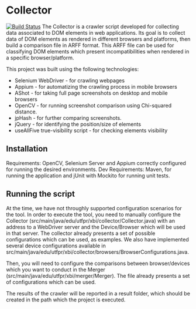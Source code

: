 Collector
=========
[![Build Status](https://api.travis-ci.org/watinha/collector.svg?branch=master)](https://travis-ci.org/watinha/collector)
The Collector is a crawler script developed for collecting data associated to DOM elements in web applications.
Its goal is to collect data of DOM elements as rendered in different browsers and platforms, then build a comparison file in ARFF format.
This ARFF file can be used for classifying DOM elements which present incompatibilities when rendered in a specific browser/platform.

This project was built using the following technologies:
* Selenium WebDriver - for crawling webpages
* Appium - for automatizing the crawling process in mobile browsers
* AShot - for taking full page screenshots on desktop and mobile browsers
* OpenCV - for running screenshot comparison using Chi-squared distance.
* jpHash - for further comparing screenshots.
* jQuery - for identifying the position/size of elements
* useAllFive true-visibility script - for checking elements visibility

Installation
------------
Requirements: OpenCV, Selenium Server and Appium correctly configured for running the desired environments.
Dev Requirements: Maven, for running the application and jUnit with Mockito for running unit tests.

Running the script
------------------
At the time, we have not throughly supported configuration scenarios for the tool.
In order to execute the tool, you need to manually configure the Collector (src/main/java/edu/utfpr/xbi/collector/Collector.java) with an address to a WebDriver server and the Device/Browser which will be used in that server.
The collector already presents a set of possible configurations which can be used, as examples.
We also have implemented several device configurations available in src/main/java/edu/utfpr/xbi/collector/browsers/BrowserConfigurations.java.

Then, you will need to configure the comparisons between browser/devices which you want to conduct in the Merger (src/main/java/edu/utfpr/xbi/merger/Merger).
The file already presents a set of configurations which can be used.

The results of the crawler will be reported in a result folder, which should be created in the path which the project is executed.
